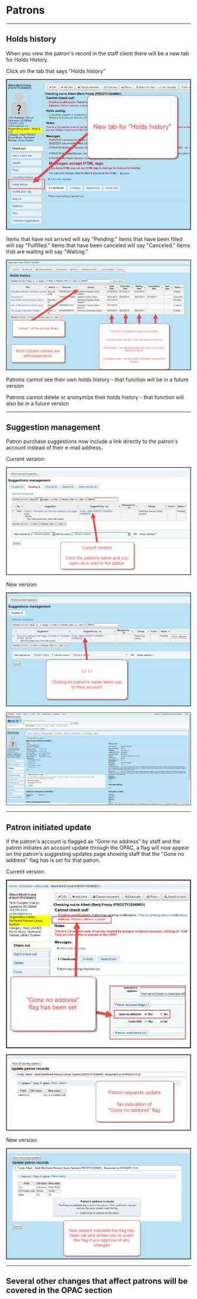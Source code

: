 # Patrons

***
## Holds history

When you view the patron's record in the staff client there will be a new tab for Holds History.

Click on the tab that says "Holds history"

![Holds history](../.gitbook/assets/1711-010.holdshistory.jpg)

Items that have not arrived will say "Pending."
Items that have been filled will say "Fulfilled."
Items that have been canceled will say "Canceled."
Items that are waiting will say "Waiting."

![Holds history columns and statuses](../.gitbook/assets/1711-020.holdshistory.jpg)

Patrons cannot see their own holds history - that function will be in a future version

Patrons cannot delete or anonymize their holds history - that function will also be in a future version

***
## Suggestion management

Patron purchase suggestions now include a link directly to the patron's account instead of their e-mail address.

Current version:

![Suggestion management - 17.05](../.gitbook/assets/1711-030.suggestionmanagement.jpg)

New version:

![Suggestion management - 17.11](../.gitbook/assets/1711-040.suggestionmanagement.jpg)

![Suggestion management - 17.11 destination](../.gitbook/assets/1711-050.suggestionmanagement.jpg)

***
## Patron initiated update

If the patron's account is flagged as "Gone no address" by staff and the patron initiates an account update through the OPAC, a flag will now appear on the patron's suggesting updates page showing staff that the "Gone no address" flag has is set for that patron.

Current version:

![Patron initiated update - 17.05 - 1](../.gitbook/assets/1711-060.gonenoaddress.jpg)

![Patron initiated update - 17.05 - 2](../.gitbook/assets/1711-070.gonenoaddress.jpg)

New version:

![Patron initiated update - 17.11](../.gitbook/assets/1711-080.gonenoaddress.jpg)

***
## Several other changes that affect patrons will be covered in the OPAC section
